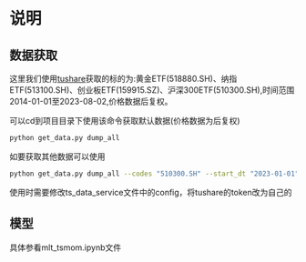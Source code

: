 # 说明

## 数据获取

这里我们使用[tushare]([Tushare数据](https://tushare.pro/))获取的标的为:黄金ETF(518880.SH)、纳指ETF(513100.SH)、创业板ETF(159915.SZ)、沪深300ETF(510300.SH),时间范围2014-01-01至2023-08-02,价格数据后复权。

可以cd到项目目录下使用该命令获取默认数据(价格数据为后复权)

```bash
python get_data.py dump_all
```

如要获取其他数据可以使用

```bash
python get_data.py dump_all --codes "510300.SH" --start_dt "2023-01-01" --end_dt "2023-08-02"
```

使用时需要修改ts_data_service文件中的config，将tushare的token改为自己的

## 模型

具体参看mlt_tsmom.ipynb文件
